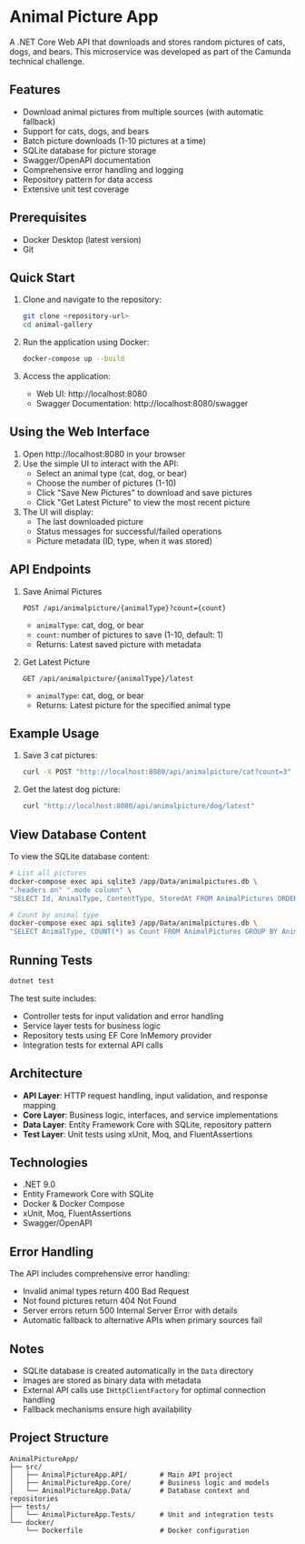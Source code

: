 # Animal Picture App

A .NET Core Web API that downloads and stores random pictures of cats, dogs, and bears. This microservice was developed as part of the Camunda technical challenge.

## Features

- Download animal pictures from multiple sources (with automatic fallback)
- Support for cats, dogs, and bears
- Batch picture downloads (1-10 pictures at a time)
- SQLite database for picture storage
- Swagger/OpenAPI documentation
- Comprehensive error handling and logging
- Repository pattern for data access
- Extensive unit test coverage

## Prerequisites

- Docker Desktop (latest version)
- Git

## Quick Start

1. Clone and navigate to the repository:
   ```bash
   git clone <repository-url>
   cd animal-gallery
   ```

2. Run the application using Docker:
   ```bash
   docker-compose up --build
   ```

3. Access the application:
   - Web UI: http://localhost:8080
   - Swagger Documentation: http://localhost:8080/swagger

## Using the Web Interface

1. Open http://localhost:8080 in your browser
2. Use the simple UI to interact with the API:
   - Select an animal type (cat, dog, or bear)
   - Choose the number of pictures (1-10)
   - Click "Save New Pictures" to download and save pictures
   - Click "Get Latest Picture" to view the most recent picture
3. The UI will display:
   - The last downloaded picture
   - Status messages for successful/failed operations
   - Picture metadata (ID, type, when it was stored)

## API Endpoints

1. Save Animal Pictures
   ```http
   POST /api/animalpicture/{animalType}?count={count}
   ```
   - `animalType`: cat, dog, or bear
   - `count`: number of pictures to save (1-10, default: 1)
   - Returns: Latest saved picture with metadata

2. Get Latest Picture
   ```http
   GET /api/animalpicture/{animalType}/latest
   ```
   - `animalType`: cat, dog, or bear
   - Returns: Latest picture for the specified animal type

## Example Usage

1. Save 3 cat pictures:
   ```bash
   curl -X POST "http://localhost:8080/api/animalpicture/cat?count=3"
   ```

2. Get the latest dog picture:
   ```bash
   curl "http://localhost:8080/api/animalpicture/dog/latest"
   ```

## View Database Content

To view the SQLite database content:

```bash
# List all pictures
docker-compose exec api sqlite3 /app/Data/animalpictures.db \
".headers on" ".mode column" \
"SELECT Id, AnimalType, ContentType, StoredAt FROM AnimalPictures ORDER BY StoredAt DESC;"

# Count by animal type
docker-compose exec api sqlite3 /app/Data/animalpictures.db \
"SELECT AnimalType, COUNT(*) as Count FROM AnimalPictures GROUP BY AnimalType;"
```

## Running Tests

```bash
dotnet test
```

The test suite includes:
- Controller tests for input validation and error handling
- Service layer tests for business logic
- Repository tests using EF Core InMemory provider
- Integration tests for external API calls

## Architecture

- **API Layer**: HTTP request handling, input validation, and response mapping
- **Core Layer**: Business logic, interfaces, and service implementations
- **Data Layer**: Entity Framework Core with SQLite, repository pattern
- **Test Layer**: Unit tests using xUnit, Moq, and FluentAssertions

## Technologies

- .NET 9.0
- Entity Framework Core with SQLite
- Docker & Docker Compose
- xUnit, Moq, FluentAssertions
- Swagger/OpenAPI

## Error Handling

The API includes comprehensive error handling:
- Invalid animal types return 400 Bad Request
- Not found pictures return 404 Not Found
- Server errors return 500 Internal Server Error with details
- Automatic fallback to alternative APIs when primary sources fail

## Notes

- SQLite database is created automatically in the `Data` directory
- Images are stored as binary data with metadata
- External API calls use `IHttpClientFactory` for optimal connection handling
- Fallback mechanisms ensure high availability


## Project Structure

```
AnimalPictureApp/
├── src/
│   ├── AnimalPictureApp.API/        # Main API project
│   ├── AnimalPictureApp.Core/       # Business logic and models
│   └── AnimalPictureApp.Data/       # Database context and repositories
├── tests/
│   └── AnimalPictureApp.Tests/      # Unit and integration tests
└── docker/
    └── Dockerfile                   # Docker configuration
```
